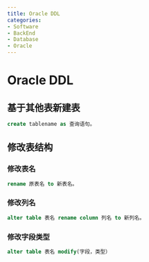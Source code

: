 ```yaml
---
title: Oracle DDL
categories:
- Software
- BackEnd
- Database
- Oracle
---
```

# Oracle DDL

## 基于其他表新建表

```sql
create tablename as 查询语句。
```

## 修改表结构

### 修改表名

```sql
rename 原表名 to 新表名。
```

### 修改列名

```sql
alter table 表名 rename column 列名 to 新列名。
```

### 修改字段类型

```sql
alter table 表名 modify(字段，类型）
```

